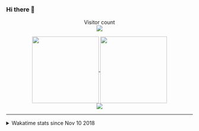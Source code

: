 ### Hi there 👋

<!--
**BoYanZh/BoYanZh** is a ✨ _special_ ✨ repository because its `README.md` (this file) appears on your GitHub profile.

Here are some ideas to get you started:

- 🔭 I’m currently working on ...
- 🌱 I’m currently learning ...
- 👯 I’m looking to collaborate on ...
- 🤔 I’m looking for help with ...
- 💬 Ask me about ...
- 📫 How to reach me: ...
- 😄 Pronouns: ...
- ⚡ Fun fact: ...
-->

<p align="center"> 
  Visitor count<br>
  <img src="https://profile-counter.glitch.me/BoYanZh/count.svg" />
</p>

<p align="center">
  <a href="https://github.com/anuraghazra/github-readme-stats">
    <img align="center" height="180" src="https://github-readme-stats.vercel.app/api?username=BoYanZh&show_icons=true&theme=dark&include_all_commits=true" />
  </a>
  <a href="https://github.com/anuraghazra/github-readme-stats">
    <img align="center" height="180" src="https://github-readme-stats.vercel.app/api/top-langs/?username=BoYanZh&layout=compact&theme=dark" />
  </a>
  <br>
  <img src="http://github-readme-streak-stats.herokuapp.com?user=BoYanZh&theme=dark" align="center" />
</p>

<hr>

<details>
  <summary>Wakatime stats since Nov 10 2018</summary>
  <br><br>
  <a href="https://github.com/anuraghazra/github-readme-stats">
    <img align="center" src="https://github-readme-stats.vercel.app/api/wakatime?username=BoYanZh&layout=compact&theme=dark" />
  </a>
</details>
